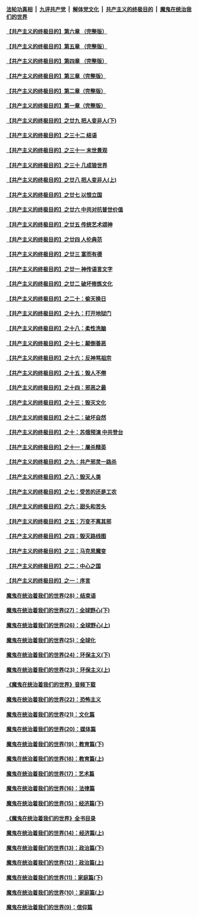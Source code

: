 ####  [法轮功真相](../../../../basic/blob/master/README.md?t=05152102) &nbsp;|&nbsp; [九评共产党](../../../../9ping.md/blob/master/README.md?t=05152102) &nbsp;|&nbsp; [解体党文化](../../../../jtdwh.md/blob/master/README.md?t=05152102)  &nbsp;|&nbsp; [共产主义的终极目的](../../../../gczydzjmd.md/blob/master/README.md?t=05152102) &nbsp;|&nbsp; [魔鬼在统治我们的世界](../../../../mgztzwmdsj.md/blob/master/README.md?t=05152102) 

#### [【共产主义的终极目的】第六章 （完整版）](../pages/nsc422/n11428913.md?t=05152102) 

#### [【共产主义的终极目的】第五章 （完整版）](../pages/nsc422/n11428912.md?t=05152102) 

#### [【共产主义的终极目的】第四章 （完整版）](../pages/nsc422/n11428907.md?t=05152102) 

#### [【共产主义的终极目的】第三章（完整版）](../pages/nsc422/n11428848.md?t=05152102) 

#### [【共产主义的终极目的】第二章（完整版）](../pages/nsc422/n11428831.md?t=05152102) 

#### [【共产主义的终极目的】第一章（完整版）](../pages/nsc422/n11417651.md?t=05152102) 

#### [【共产主义的终极目的】之廿九 把人变非人(下)](../pages/nsc422/n11344140.md?t=05152102) 

#### [【共产主义的终极目的】之三十二 结语](../pages/nsc422/n11360535.md?t=05152102) 

#### [【共产主义的终极目的】之三十一 末世景观](../pages/nsc422/n11351129.md?t=05152102) 

#### [【共产主义的终极目的】之三十 几成狼世界](../pages/nsc422/n11348280.md?t=05152102) 

#### [【共产主义的终极目的】之廿八 把人变非人(上)](../pages/nsc422/n11340492.md?t=05152102) 

#### [【共产主义的终极目的】之廿七 以恨立国](../pages/nsc422/n11336944.md?t=05152102) 

#### [【共产主义的终极目的】之廿六 中共对抗普世价值](../pages/nsc422/n11324785.md?t=05152102) 

#### [【共产主义的终极目的】之廿五 传统艺术颂神](../pages/nsc422/n11296396.md?t=05152102) 

#### [【共产主义的终极目的】之廿四 人伦典范](../pages/nsc422/n11296397.md?t=05152102) 

#### [【共产主义的终极目的】之廿三 富而有德](../pages/nsc422/n11283598.md?t=05152102) 

#### [【共产主义的终极目的】之廿一 神传语言文字](../pages/nsc422/n11263265.md?t=05152102) 

#### [【共产主义的终极目的】之廿二 破坏修炼文化](../pages/nsc422/n11245728.md?t=05152102) 

#### [【共产主义的终极目的】之二十：偷天换日](../pages/nsc422/n11238846.md?t=05152102) 

#### [【共产主义的终极目的】之十九：打开地狱门](../pages/nsc422/n11206376.md?t=05152102) 

#### [【共产主义的终极目的】之十八：柔性洗脑](../pages/nsc422/n11199994.md?t=05152102) 

#### [【共产主义的终极目的】之十七：颠倒善恶](../pages/nsc422/n11179782.md?t=05152102) 

#### [【共产主义的终极目的】之十六：反神骂祖宗](../pages/nsc422/n11166798.md?t=05152102) 

#### [【共产主义的终极目的】之十五：毁人不倦](../pages/nsc422/n11166792.md?t=05152102) 

#### [【共产主义的终极目的】之十四：邪恶之最](../pages/nsc422/n11150249.md?t=05152102) 

#### [【共产主义的终极目的】之十三：毁灭文化](../pages/nsc422/n11135227.md?t=05152102) 

#### [【共产主义的终极目的】之十二：破坏自然](../pages/nsc422/n11135214.md?t=05152102) 

#### [【共产主义的终极目的】之十：苏俄预演 中共登台](../pages/nsc422/n11118424.md?t=05152102) 

#### [【共产主义的终极目的】之十一：屠杀精英](../pages/nsc422/n11118442.md?t=05152102) 

#### [【共产主义的终极目的】之九：共产邪灵一路杀](../pages/nsc422/n11114139.md?t=05152102) 

#### [【共产主义的终极目的】之八：毁灭人类](../pages/nsc422/n11108503.md?t=05152102) 

#### [【共产主义的终极目的】之七：受苦的还是工农](../pages/nsc422/n11101809.md?t=05152102) 

#### [【共产主义的终极目的】之六：甜头和苦头](../pages/nsc422/n11096971.md?t=05152102) 

#### [【共产主义的终极目的】之五：万变不离其邪](../pages/nsc422/n11091285.md?t=05152102) 

#### [【共产主义的终极目的】之四：毁灭路线图](../pages/nsc422/n11086284.md?t=05152102) 

#### [【共产主义的终极目的】之三：马克思魔变](../pages/nsc422/n11061941.md?t=05152102) 

#### [【共产主义的终极目的】之二：中心之国](../pages/nsc422/n11047728.md?t=05152102) 

#### [【共产主义的终极目的】之一：序言](../pages/nsc422/n11086077.md?t=05152102) 

#### [魔鬼在统治着我们的世界(28)：结束语](../pages/nsc422/n10936246.md?t=05152102) 

#### [魔鬼在统治着我们的世界(27)：全球野心(下)](../pages/nsc422/n10928319.md?t=05152102) 

#### [魔鬼在统治着我们的世界(26)：全球野心(上)](../pages/nsc422/n10900318.md?t=05152102) 

#### [魔鬼在统治着我们的世界(25)：全球化](../pages/nsc422/n10788205.md?t=05152102) 

#### [魔鬼在统治着我们的世界(24)：环保主义(下)](../pages/nsc422/n10695307.md?t=05152102) 

#### [魔鬼在统治着我们的世界(23)：环保主义(上)](../pages/nsc422/n10688613.md?t=05152102) 

#### [《魔鬼在统治着我们的世界》音频下载](../pages/nsc422/n10635553.md?t=05152102) 

#### [魔鬼在统治着我们的世界(22)：恐怖主义](../pages/nsc422/n10614727.md?t=05152102) 

#### [魔鬼在统治着我们的世界(21)：文化篇](../pages/nsc422/n10597706.md?t=05152102) 

#### [魔鬼在统治着我们的世界(20)：媒体篇](../pages/nsc422/n10586579.md?t=05152102) 

#### [魔鬼在统治着我们的世界(19)：教育篇(下)](../pages/nsc422/n10564808.md?t=05152102) 

#### [魔鬼在统治着我们的世界(18)：教育篇(上)](../pages/nsc422/n10526970.md?t=05152102) 

#### [魔鬼在统治着我们的世界(17)：艺术篇](../pages/nsc422/n10499093.md?t=05152102) 

#### [魔鬼在统治着我们的世界(16)：法律篇](../pages/nsc422/n10485969.md?t=05152102) 

#### [魔鬼在统治着我们的世界(15)：经济篇(下)](../pages/nsc422/n10469975.md?t=05152102) 

#### [《魔鬼在统治着我们的世界》全书目录](../pages/nsc422/n10464261.md?t=05152102) 

#### [魔鬼在统治着我们的世界(14)：经济篇(上)](../pages/nsc422/n10457370.md?t=05152102) 

#### [魔鬼在统治着我们的世界(13)：政治篇(下)](../pages/nsc422/n10448270.md?t=05152102) 

#### [魔鬼在统治着我们的世界(12)：政治篇(上)](../pages/nsc422/n10444576.md?t=05152102) 

#### [魔鬼在统治着我们的世界(11)：家庭篇(下)](../pages/nsc422/n10440961.md?t=05152102) 

#### [魔鬼在统治着我们的世界(10)：家庭篇(上)](../pages/nsc422/n10435448.md?t=05152102) 

#### [魔鬼在统治着我们的世界(9)：信仰篇](../pages/nsc422/n10432159.md?t=05152102) 

